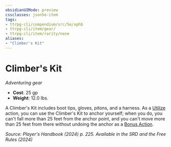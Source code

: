 ```yaml
---
obsidianUIMode: preview
cssclasses: json5e-item
tags:
- ttrpg-cli/compendium/src/5e/xphb
- ttrpg-cli/item/gear/
- ttrpg-cli/item/rarity/none
aliases: 
- "Climber's Kit"
---
```

# Climber's Kit
*Adventuring gear*  


- **Cost**: 25 gp
- **Weight**: 12.0 lbs.

A Climber's Kit includes boot tips, gloves, pitons, and a harness. As a [Utilize](/3-Mechanics/CLI/actions.md#Utilize) action, you can use the Climber's Kit to anchor yourself; when you do, you can't fall more than 25 feet from the anchor point, and you can't move more than 25 feet from there without undoing the anchor as a [Bonus Action](/3-Mechanics/CLI/variant-rules/bonus-action-xphb.md).

*Source: Player's Handbook (2024) p. 225. Available in the <span title='Systems Reference Document (5.2)'>SRD</span> and the Free Rules (2024)*